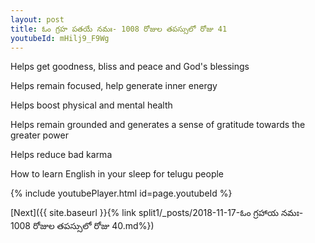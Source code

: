 ```yaml
---
layout: post
title: ఓం గ్రహ పతయే నమః- 1008 రోజుల తపస్సులో రోజు 41
youtubeId: mHilj9_F9Wg
---
```

 
 
Helps get goodness, bliss and peace and God's blessings
 
Helps remain focused, help generate inner energy 
 
Helps boost physical and mental health 
 
Helps remain grounded and generates a sense of gratitude towards the greater power 
 
Helps reduce bad karma
 
How to learn English in your sleep for telugu people
 
 
 
 


{% include youtubePlayer.html id=page.youtubeId %}
 
[Next]({{ site.baseurl }}{% link split1/_posts/2018-11-17-ఓం గ్రహాయ నమః- 1008 రోజుల తపస్సులో రోజు 40.md%})
 

